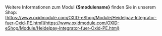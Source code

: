 Weitere Informationen zum Modul **{$modulename}** finden Sie in unserem Shop:  
[https://www.oxidmodule.com/OXID-eShop/Module/Heidelpay-Integrator-fuer-Oxid-PE.html](https://www.oxidmodule.com/OXID-eShop/Module/Heidelpay-Integrator-fuer-Oxid-PE.html)
